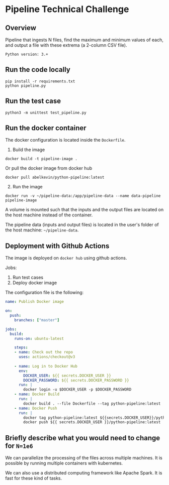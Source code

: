# Pipeline Technical Challenge

## Overview
Pipeline that ingests N files, find the maximum and minimum values of each, and output a file with these extrema (a 2-column CSV file).

`Python version: 3.+`


## Run the code locally

```
pip install -r requirements.txt
python pipeline.py
```


## Run the test case
```
python3 -m unittest test_pipeline.py
```


## Run the docker container

The docker configuration is located inside the `Dockerfile`.

1. Build the image

```
docker build -t pipeline-image .
```

Or pull the docker image from docker hub

```
docker pull abelkevin/python-pipeline:latest
```

2. Run the image

```
docker run -v ~/pipeline-data:/app/pipeline-data --name data-pipeline pipeline-image
```

A volume is mounted such that the inputs and the output files are located on the host machine instead of the container.

The pipeline data (inputs and output files) is located in the user's folder of the host machine: `~/pipeline-data`.


## Deployment with Github Actions

The image is deployed on `docker hub` using github actions.

Jobs:

1. Run test cases
2. Deploy docker image

The configuration file is the following:

```yml
name: Publish Docker image

on:
  push:
    branches: ["master"]

jobs:
  build:
    runs-on: ubuntu-latest

    steps:
    - name: Check out the repo
      uses: actions/checkout@v3
      
    - name: Log in to Docker Hub
      env:
        DOCKER_USER: ${{ secrets.DOCKER_USER }}
        DOCKER_PASSWORD: ${{ secrets.DOCKER_PASSWORD }}
      run: |
        docker login -u $DOCKER_USER -p $DOCKER_PASSWORD
    - name: Docker Build
      run: |
        docker build . --file Dockerfile --tag python-pipeline:latest
    - name: Docker Push
      run: |
        docker tag python-pipeline:latest ${{secrets.DOCKER_USER}}/python-pipeline:latest
        docker push ${{ secrets.DOCKER_USER }}/python-pipeline:latest

```

## Briefly describe what you would need to change for `N=1e6`

We can parallelize the processing of the files across multiple machines.
It is possible by running multiple containers with kubernetes.

We can also use a distributed computing framework like Apache Spark.
It is fast for these kind of tasks.